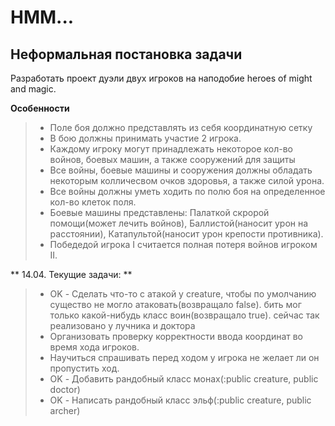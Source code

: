 # HMM...

Неформальная постановка задачи
----
Разработать проект дуэли двух игроков на наподобие heroes of might and magic. 

**Особенности**
>- Поле боя должно представлять из себя координатную сетку
>- В бою должны принимать участие 2 игрока.
>- Каждому игроку могут принадлежать некоторое кол-во войнов, боевых машин, а также сооружений для защиты
>- Все войны, боевые машины и сооружения должны обладать некоторым колличесвом очков здоровья, а также силой урона.
>- Все войны должны уметь ходить по полю боя на определенное кол-во клеток поля.
>- Боевые машины представлены: Палаткой скророй помощи(может лечить войнов), Баллистой(наносит урон на расстоянии), Катапультой(наносит урон крепости противника).
>- Победедой игрока I считается полная потеря войнов игроком II. 


** 14.04. Текущие задачи: **
>- OK - Сделать что-то с атакой у creature, чтобы по умолчанию существо не могло атаковать(возвращало false). бить мог только какой-нибудь класс воин(возвращало true). сейчас так реализовано у лучника и доктора
>- Организовать проверку корректности ввода координат во время хода игроков.
>- Научиться спрашивать перед ходом у игрока не желает ли он пропустить ход.
>- OK - Добавить рандобный класс монах(:public creature, public doctor)
>- OK - Написать рандобный класс эльф(:public creature, public archer)
